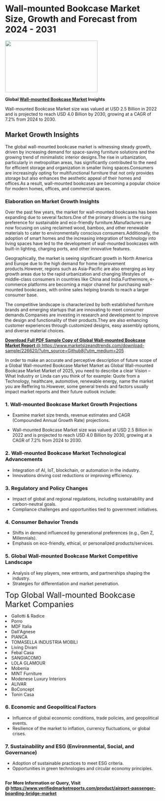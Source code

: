 <H1>Wall-mounted Bookcase Market Size, Growth and Forecast from 2024 - 2031</H1><img class="aligncenter size-medium wp-image-584254" src="https://thirdeyenews.in/wp-content/uploads/2024/09/Global-Market-Research-300x168.jpeg" alt="" width="300" height="168" /><p><strong>Global&nbsp;<a href="https://www.marketsizeandtrends.com/download-sample/226620/?utm_source=Github8j?utm_medium=205">Wall-mounted Bookcase Market</a> Insights</strong></p><p>Wall-mounted Bookcase Market size was valued at USD 2.5 Billion in 2022 and is projected to reach USD 4.0 Billion by 2030, growing at a CAGR of 7.2% from 2024 to 2030.</p><p><h2>Market Growth Insights</h2> <p>The global wall-mounted bookcase market is witnessing steady growth, driven by increasing demand for space-saving furniture solutions and the growing trend of minimalistic interior designs.The rise in urbanization, particularly in metropolitan areas, has significantly contributed to the need for efficient storage and organization in smaller living spaces.Consumers are increasingly opting for multifunctional furniture that not only provides storage but also enhances the aesthetic appeal of their homes and offices.As a result, wall-mounted bookcases are becoming a popular choice for modern homes, offices, and commercial spaces.</p> <p><a href="#"></a></p> <h3>Elaboration on Market Growth Insights</h3> <p>Over the past few years, the market for wall-mounted bookcases has been expanding due to several factors.One of the primary drivers is the rising preference for sustainable and eco-friendly furniture.Manufacturers are now focusing on using reclaimed wood, bamboo, and other renewable materials to cater to environmentally conscious consumers.Additionally, the adoption of smart homes and the increasing integration of technology into living spaces have led to the development of wall-mounted bookcases with built-in lighting, charging ports, and other innovative features.</p> <p>Geographically, the market is seeing significant growth in North America and Europe due to the high demand for home improvement products.However, regions such as Asia-Pacific are also emerging as key growth areas due to the rapid urbanization and changing lifestyles of middle-class consumers in countries like China and India.Furthermore, e-commerce platforms are becoming a major channel for purchasing wall-mounted bookcases, with online sales helping brands to reach a larger consumer base.</p> <p>The competitive landscape is characterized by both established furniture brands and emerging startups that are innovating to meet consumer demands.Companies are investing in research and development to improve the design and functionality of their products.They are also enhancing customer experiences through customized designs, easy assembly options, and diverse material choices.</p> <p><a href="#"></p><p><span class=""><strong>Download Full PDF Sample Copy of Global Wall-mounted Bookcase Market Report</strong> @ <a href="https://www.marketsizeandtrends.com/download-sample/226620/?utm_source=Github8j?utm_medium=205" target="_blank">https://www.marketsizeandtrends.com/download-sample/226620/?utm_source=Github8j?utm_medium=205</a></span></p><p>In order to make an accurate and perceptive description of future scope of a Global&nbsp;Wall-mounted Bookcase Market Market as Global&nbsp;Wall-mounted Bookcase Market Market of 2025, you need to describe a clear Vision &ndash; What Industry or Linda can you think of for example: Quote from a Technology, healthcare, automotive, renewable energy, name the market you are Reffering to.However, some general trends and factors usually impact market reports and their future outlook include:</p><h3>1.&nbsp;<strong>Wall-mounted Bookcase Market Growth Projections</strong></h3><ul><li>Examine market size trends, revenue estimates and CAGR (Compounded Annual Growth Rate) projections.</li><li><p>Wall-mounted Bookcase Market size was valued at USD 2.5 Billion in 2022 and is projected to reach USD 4.0 Billion by 2030, growing at a CAGR of 7.2% from 2024 to 2030.</p></li></ul><h3>2.&nbsp;<strong>Wall-mounted Bookcase Market Technological Advancements</strong></h3><ul><li>Integration of AI, IoT, blockchain, or automation in the industry.</li><li>Innovations driving cost reductions or improving efficiency.</li></ul><h3>3.&nbsp;<strong>Regulatory and Policy Changes</strong></h3><ul><li>Impact of global and regional regulations, including sustainability and carbon-neutral goals.</li><li>Compliance challenges and opportunities tied to government initiatives.</li></ul><h3>4.&nbsp;<strong>Consumer Behavior Trends</strong></h3><ul><li>Shifts in demand influenced by generational preferences (e.g., Gen Z, Millennials).</li><li>Emphasis on eco-friendly, ethical, or personalized products/services.</li></ul><h3>5.&nbsp;<strong>Global Wall-mounted Bookcase Market Competitive Landscape</strong></h3><ul><li>Analysis of key players, new entrants, and partnerships shaping the industry.</li><li>Strategies for differentiation and market penetration.</li></ul><p data-pm-slice="1 1 []"><span style="color: inherit; font-family: inherit; font-size: 25px;">Top Global Wall-mounted Bookcase Market Companies</span></p><div class="" data-test-id=""><p><li>Gallotti & Radice</li><li> Porro</li><li> MDF Italia</li><li> Dall'Agnese</li><li> PIANCA</li><li> TOMASELLA INDUSTRIA MOBILI</li><li> Living Divani</li><li> Febal Casa</li><li> SANGIACOMO</li><li> LOLA GLAMOUR</li><li> Mobenia</li><li> MINT Furniture</li><li> Modenese Luxury Interiors</li><li> ALIVAR</li><li> BoConcept</li><li> Tonin Casa</li></p></div><h3>6.&nbsp;<strong>Economic and Geopolitical Factors</strong></h3><ul><li>Influence of global economic conditions, trade policies, and geopolitical events.</li><li>Resilience of the market to inflation, currency fluctuations, or global crises.</li></ul><h3>7.&nbsp;<strong>Sustainability and ESG (Environmental, Social, and Governance)</strong></h3><ul><li>Adoption of sustainable practices to meet ESG criteria.</li><li>Opportunities in green technologies and circular economy principles.</li></ul><h2><strong style="font-size: 14px;">For More Information or Query, Visit @&nbsp;</strong><a style="background-color: #ffffff; font-size: 14px;" href="https://www.marketsizeandtrends.com/report/wall-mounted-bookcase-market/" target="_blank">https://www.verifiedmarketreports.com/product/airport-passenger-boarding-bridge-market</a></h2>
